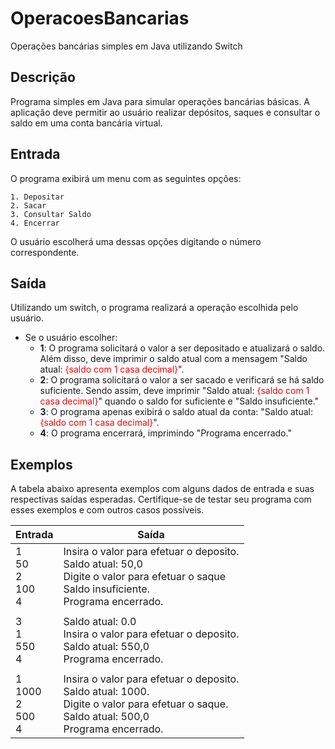 # OperacoesBancarias
Operações bancárias simples em Java utilizando Switch

## Descrição
Programa simples em Java para simular operações bancárias básicas. A aplicação deve permitir ao usuário realizar depósitos, saques e consultar o saldo em uma conta bancária virtual.

## Entrada
O programa exibirá um menu com as seguintes opções:

    1. Depositar
    2. Sacar
    3. Consultar Saldo
    4. Encerrar

O usuário escolherá uma dessas opções digitando o número correspondente.

## Saída
Utilizando um switch, o programa realizará a operação escolhida pelo usuário.

- Se o usuário escolher:
    - **1**: O programa solicitará o valor a ser depositado e atualizará o saldo. Além disso, deve imprimir o saldo atual com a mensagem "Saldo atual: <span style="color:red">{saldo com 1 casa decimal}</span>".
    - **2**: O programa solicitará o valor a ser sacado e verificará se há saldo suficiente. Sendo assim, deve imprimir "Saldo atual: <span style="color:red">{saldo com 1 casa decimal}</span>" quando o saldo for suficiente e "Saldo insuficiente."
    - **3**: O programa apenas exibirá o saldo atual da conta: "Saldo atual: <span style="color:red">{saldo com 1 casa decimal}</span>".
    - **4**: O programa encerrará, imprimindo "Programa encerrado."

## Exemplos
A tabela abaixo apresenta exemplos com alguns dados de entrada e suas respectivas saídas esperadas. Certifique-se de testar seu programa com esses exemplos e com outros casos possíveis.


| Entrada           | Saída                                  |
|-------------------|----------------------------------------|
| 1<br>50<br>2<br>100<br>4 | Insira o valor para efetuar o deposito.<br>Saldo atual: 50,0<br>Digite o valor para efetuar o saque<br>Saldo insuficiente.<br>Programa encerrado. |
|                   |                                        |
| 3<br>1<br>550<br>4 | Saldo atual: 0.0<br>Insira o valor para efetuar o deposito.<br>Saldo atual: 550,0<br>Programa encerrado. |
|                   |                                        |
| 1<br>1000<br>2<br>500<br>4 | Insira o valor para efetuar o deposito.<br>Saldo atual: 1000.<br>Digite o valor para efetuar o saque.<br>Saldo atual: 500,0<br>Programa encerrado. |
